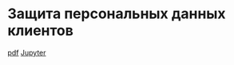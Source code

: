 # Защита персональных данных клиентов
[pdf](https://cloud.mail.ru/public/8RT4/5HTSqcSMC) [Jupyter](https://github.com/IldarGatinKzn/Educational/blob/main/Encryption/encryption.ipynb)

